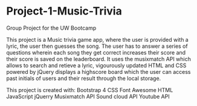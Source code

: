 # Project-1-Music-Trivia
Group Project for the UW Bootcamp

 This project is a Music trivia game app, where the user is provided with a lyric, the user then guesses the song. The user has to answer a series of questions wherein each song they get correct increases their score and their score is saved on the leaderboard. It uses the musixmatch API which allows to search and retieve a lyric, vigourously updated HTML and CSS powered by jQuery displays a highscore board which the user can access past initials of users and their result through the local storage.


 This project is created with:
 Bootstrap 4
 CSS
 Font Awesome
 HTML
 JavaScript
 jQuerry
 Musixmatch API
 Sound cloud API
 Youtube API





 